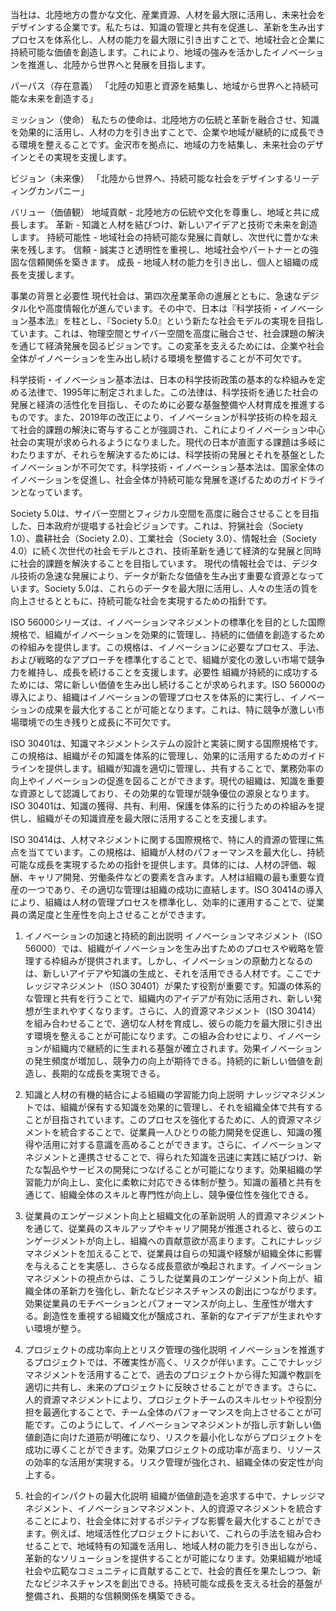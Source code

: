 当社は、北陸地方の豊かな文化、産業資源、人材を最大限に活用し、未来社会をデザインする企業です。私たちは、知識の管理と共有を促進し、革新を生み出すプロセスを体系化し、人材の能力を最大限に引き出すことで、地域社会と企業に持続可能な価値を創造します。これにより、地域の強みを活かしたイノベーションを推進し、北陸から世界へと発展を目指します。

パーパス（存在意義）
「北陸の知恵と資源を結集し、地域から世界へと持続可能な未来を創造する」

ミッション（使命）
私たちの使命は、北陸地方の伝統と革新を融合させ、知識を効果的に活用し、人材の力を引き出すことで、企業や地域が継続的に成長できる環境を整えることです。金沢市を拠点に、地域の力を結集し、未来社会のデザインとその実現を支援します。

ビジョン（未来像）
「北陸から世界へ、持続可能な社会をデザインするリーディングカンパニー」

バリュー（価値観）
地域貢献 - 北陸地方の伝統や文化を尊重し、地域と共に成長します。
革新 - 知識と人材を結びつけ、新しいアイデアと技術で未来を創造します。
持続可能性 - 地域社会の持続可能な発展に貢献し、次世代に豊かな未来を残します。
信頼 - 誠実さと透明性を重視し、地域社会やパートナーとの強固な信頼関係を築きます。
成長 - 地域人材の能力を引き出し、個人と組織の成長を支援します。

事業の背景と必要性
現代社会は、第四次産業革命の進展とともに、急速なデジタル化や高度情報化が進んでいます。その中で、日本は『科学技術・イノベーション基本法』を柱とし、『Society 5.0』という新たな社会モデルの実現を目指しています。これは、物理空間とサイバー空間を高度に融合させ、社会課題の解決を通じて経済発展を図るビジョンです。この変革を支えるためには、企業や社会全体がイノベーションを生み出し続ける環境を整備することが不可欠です。


科学技術・イノベーション基本法は、日本の科学技術政策の基本的な枠組みを定める法律で、1995年に制定されました。この法律は、科学技術を通じた社会の発展と経済の活性化を目指し、そのために必要な基盤整備や人材育成を推進するものです。また、2019年の改正により、イノベーションが科学技術の枠を超えて社会的課題の解決に寄与することが強調され、これによりイノベーション中心社会の実現が求められるようになりました。現代の日本が直面する課題は多岐にわたりますが、それらを解決するためには、科学技術の発展とそれを基盤としたイノベーションが不可欠です。科学技術・イノベーション基本法は、国家全体のイノベーションを促進し、社会全体が持続可能な発展を遂げるためのガイドラインとなっています。

Society 5.0は、サイバー空間とフィジカル空間を高度に融合させることを目指した、日本政府が提唱する社会ビジョンです。これは、狩猟社会（Society 1.0）、農耕社会（Society 2.0）、工業社会（Society 3.0）、情報社会（Society 4.0）に続く次世代の社会モデルとされ、技術革新を通じて経済的な発展と同時に社会的課題を解決することを目指しています。
現代の情報社会では、デジタル技術の急速な発展により、データが新たな価値を生み出す重要な資源となっています。Society 5.0は、これらのデータを最大限に活用し、人々の生活の質を向上させるとともに、持続可能な社会を実現するための指針です。

ISO 56000シリーズは、イノベーションマネジメントの標準化を目的とした国際規格で、組織がイノベーションを効果的に管理し、持続的に価値を創造するための枠組みを提供します。この規格は、イノベーションに必要なプロセス、手法、および戦略的なアプローチを標準化することで、組織が変化の激しい市場で競争力を維持し、成長を続けることを支援します。必要性
組織が持続的に成功するためには、常に新しい価値を生み出し続けることが求められます。ISO 56000の導入により、組織はイノベーションの管理プロセスを体系的に実行し、イノベーションの成果を最大化することが可能となります。これは、特に競争が激しい市場環境での生き残りと成長に不可欠です。

ISO 30401は、知識マネジメントシステムの設計と実装に関する国際規格です。この規格は、組織がその知識を体系的に管理し、効果的に活用するためのガイドラインを提供します。組織が知識を適切に管理し、共有することで、業務効率の向上やイノベーションの促進を図ることができます。現代の組織は、知識を重要な資源として認識しており、その効果的な管理が競争優位の源泉となります。ISO 30401は、知識の獲得、共有、利用、保護を体系的に行うための枠組みを提供し、組織がその知識資産を最大限に活用することを支援します。

ISO 30414は、人材マネジメントに関する国際規格で、特に人的資源の管理に焦点を当てています。この規格は、組織が人材のパフォーマンスを最大化し、持続可能な成長を実現するための指針を提供します。具体的には、人材の評価、報酬、キャリア開発、労働条件などの要素を含みます。人材は組織の最も重要な資産の一つであり、その適切な管理は組織の成功に直結します。ISO 30414の導入により、組織は人材の管理プロセスを標準化し、効率的に運用することで、従業員の満足度と生産性を向上させることができます。





1. イノベーションの加速と持続的創出説明
イノベーションマネジメント（ISO 56000）では、組織がイノベーションを生み出すためのプロセスや戦略を管理する枠組みが提供されます。しかし、イノベーションの原動力となるのは、新しいアイデアや知識の生成と、それを活用できる人材です。ここでナレッジマネジメント（ISO 30401）が果たす役割が重要です。知識の体系的な管理と共有を行うことで、組織内のアイデアが有効に活用され、新しい発想が生まれやすくなります。さらに、人的資源マネジメント（ISO 30414）を組み合わせることで、適切な人材を育成し、彼らの能力を最大限に引き出す環境を整えることが可能になります。この組み合わせにより、イノベーションが組織内で継続的に生まれる基盤が確立されます。効果イノベーションの発生頻度が増加し、競争力の向上が期待できる。持続的に新しい価値を創造し、長期的な成長を実現できる。

2. 知識と人材の有機的結合による組織の学習能力向上説明
ナレッジマネジメントでは、組織が保有する知識を効果的に管理し、それを組織全体で共有することが目指されています。このプロセスを強化するために、人的資源マネジメントを統合することで、従業員一人ひとりの能力開発を促進し、知識の獲得や活用に対する意識を高めることができます。さらに、イノベーションマネジメントと連携させることで、得られた知識を迅速に実践に結びつけ、新たな製品やサービスの開発につなげることが可能になります。効果組織の学習能力が向上し、変化に柔軟に対応できる体制が整う。知識の蓄積と共有を通じて、組織全体のスキルと専門性が向上し、競争優位性を強化できる。

3. 従業員のエンゲージメント向上と組織文化の革新説明
人的資源マネジメントを通じて、従業員のスキルアップやキャリア開発が推進されると、彼らのエンゲージメントが向上し、組織への貢献意欲が高まります。これにナレッジマネジメントを加えることで、従業員は自らの知識や経験が組織全体に影響を与えることを実感し、さらなる成長意欲が喚起されます。イノベーションマネジメントの視点からは、こうした従業員のエンゲージメント向上が、組織全体の革新力を強化し、新たなビジネスチャンスの創出につながります。効果従業員のモチベーションとパフォーマンスが向上し、生産性が増大する。創造性を重視する組織文化が醸成され、革新的なアイデアが生まれやすい環境が整う。

4. プロジェクトの成功率向上とリスク管理の強化説明
イノベーションを推進するプロジェクトでは、不確実性が高く、リスクが伴います。ここでナレッジマネジメントを活用することで、過去のプロジェクトから得た知識や教訓を適切に共有し、未来のプロジェクトに反映させることができます。さらに、人的資源マネジメントにより、プロジェクトチームのスキルセットや役割分担を最適化することで、チーム全体のパフォーマンスを向上させることが可能です。このようにして、イノベーションマネジメントが指し示す新しい価値創造に向けた道筋が明確になり、リスクを最小化しながらプロジェクトを成功に導くことができます。効果プロジェクトの成功率が高まり、リソースの効率的な活用が実現する。リスク管理が強化され、組織全体の安定性が向上する。

5. 社会的インパクトの最大化説明
組織が価値創造を追求する中で、ナレッジマネジメント、イノベーションマネジメント、人的資源マネジメントを統合することにより、社会全体に対するポジティブな影響を最大化することができます。例えば、地域活性化プロジェクトにおいて、これらの手法を組み合わせることで、地域特有の知識を活用し、地域人材の能力を引き出しながら、革新的なソリューションを提供することが可能になります。効果組織が地域社会や広範なコミュニティに貢献することで、社会的責任を果たしつつ、新たなビジネスチャンスを創出できる。持続可能な成長を支える社会的基盤が整備され、長期的な信頼関係を構築できる。

